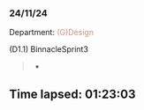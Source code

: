 ### 24/11/24
Department: <span style="color:#CE9178;">(G)Design</span>   

(D1.1) BinnacleSprint3
>- 
Time lapsed: 01:23:03
---
